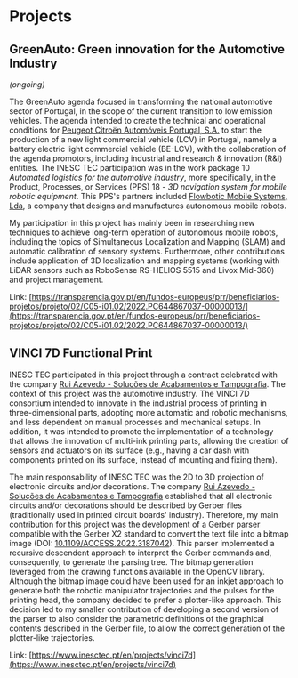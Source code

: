 # Projects

## GreenAuto: Green innovation for the Automotive Industry

_(ongoing)_

The GreenAuto agenda focused in transforming the national automotive sector of Portugal, in the scope of the current transition to low emission vehicles. The agenda intended to create the technical and operational conditions for [Peugeot Citroën Automóveis Portugal,  S.A.](https://www.stellantis.com/) to start the production of a new light commercial vehicle (LCV)  in Portugal, namely a battery electric light commercial vehicle (BE-LCV), with the collaboration of the agenda promotors, including industrial and research & innovation (R&I) entities.
The INESC TEC participation was in the work package 10 _Automated logistics for the automotive industry_, more specifically, in the Product, Processes, or Services (PPS) 18 - _3D navigation system for mobile robotic equipment_. This PPS's partners included [Flowbotic Mobile Systems, Lda](https://www.flowbotic.eu/), a company that designs and manufactures autonomous mobile robots.

My participation in this project has mainly been in researching new techniques to achieve long-term operation of autonomous mobile robots, including the topics of Simultaneous Localization and Mapping (SLAM) and automatic calibration of sensory systems. Furthermore, other contributions include application of 3D localization and mapping systems (working with LiDAR sensors such as RoboSense RS-HELIOS 5515 and Livox Mid-360) and project management.

Link: [https://transparencia.gov.pt/en/fundos-europeus/prr/beneficiarios-projetos/projeto/02/C05-i01.02/2022.PC644867037-00000013/](https://transparencia.gov.pt/en/fundos-europeus/prr/beneficiarios-projetos/projeto/02/C05-i01.02/2022.PC644867037-00000013/)

## VINCI 7D Functional Print

INESC TEC participated in this project through a contract celebrated with the company [Rui Azevedo - Soluções de Acabamentos e Tampografia](https://www.ruiazevedo.pt/pt).
The context of this project was the automotive industry. The VINCI 7D consortium intended to innovate in the industrial process of printing in three-dimensional parts, adopting more automatic and robotic mechanisms, and less dependent on manual processes and mechanical setups. In addition, it was intended to promote the implementation of a technology that allows the innovation of multi-ink printing parts, allowing the creation of sensors and actuators on its surface (e.g., having a car dash with components printed on its surface, instead of mounting and fixing them).

The main responsability of INESC TEC was the 2D to 3D projection of electronic circuits and/or decorations. The company [Rui Azevedo - Soluções de Acabamentos e Tampografia](https://www.ruiazevedo.pt/pt) established that all electronic circuits and/or decorations should be described by Gerber files (traditionally used in printed circuit boards' industry). Therefore, my main contribution for this project was the development of a Gerber parser compatible with the Gerber X2 standard to convert the text file into a bitmap image (DOI: [10.1109/ACCESS.2022.3187042](https://doi.org/10.1109/ACCESS.2022.3187042)). This parser implemented a recursive descendent approach to interpret the Gerber commands and, consequently, to generate the parsing tree. The bitmap generation leveraged from the drawing functions available in the OpenCV library.
Although the bitmap image could have been used for an inkjet approach to generate both the robotic manipulator trajectories and the pulses for the printing head, the company decided to prefer a plotter-like approach. This decision led to my smaller contribution of developing a second version of the parser to also consider the parametric definitions of the graphical contents described in the Gerber file, to allow the correct generation of the plotter-like trajectories.

Link: [https://www.inesctec.pt/en/projects/vinci7d](https://www.inesctec.pt/en/projects/vinci7d)
